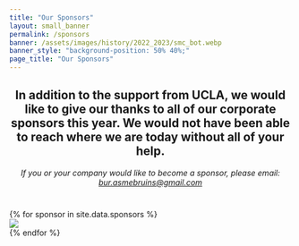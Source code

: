 ```yaml
---
title: "Our Sponsors"
layout: small_banner
permalink: /sponsors
banner: /assets/images/history/2022_2023/smc_bot.webp
banner_style: "background-position: 50% 40%;"
page_title: "Our Sponsors"
---
```


<div class="bur-wide-container" style="margin-bottom: 40px">
    <h2 style="text-align:center;">
        In addition to the support from UCLA, we would like to give our thanks to all of our corporate sponsors this year. We would not have been able to reach where we are today without all of your help.
    </h2>
    <div style="font-style:italic;text-align:center;">
        If you or your company would like to become a sponsor, please email: <a href="mailto:bur.asmebruins@gmail.com">bur.asmebruins@gmail.com</a>
    </div>
</div>

<div class="bur-wide-container">
    <div class="row gy-5">
        {% for sponsor in site.data.sponsors %}
            <div class="col-sm-4">
                <img class="bur-sponsor-photo" src="{{site.base_url}}/{{sponsor.photo}}" loading="lazy" decoding="async">
            </div>
        {% endfor %}
    </div>
</div>